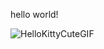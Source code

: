 hello world!

<!---
BluNite/BluNite is a ✨ special ✨ repository because its `README.md` (this file) appears on your GitHub profile.
You can click the Preview link to take a look at your changes.
--->
![HelloKittyCuteGIF](https://user-images.githubusercontent.com/75630576/200769263-804e4924-ebfd-43b9-8a8b-08eaa22dc56d.gif)

